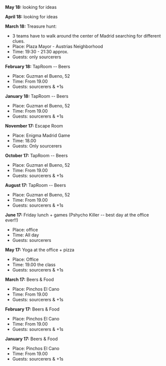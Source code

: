 **May 18:** looking for ideas

**April 18:** looking for ideas

**March 18:** Treasure hunt: 
- 3 teams have to walk around the center of Madrid searching for different clues. 
- Place: Plaza Mayor - Austrias Neighborhood
- Time: 19:30 - 21:30 approx.
- Guests: only sourcerers

**February 18:** TapRoom -- Beers
- Place: Guzman el Bueno, 52
- Time: From 19.00
- Guests: sourcerers & +1s

**January 18:** TapRoom -- Beers
- Place: Guzman el Bueno, 52
- Time: From 19.00
- Guests: sourcerers & +1s

**November 17:** Escape Room
- Place: Enigma Madrid Game
- Time: 18.00
- Guests: Only sourcerers

**October 17:** TapRoom -- Beers
- Place: Guzman el Bueno, 52
- Time: From 19.00
- Guests: sourcerers & +1s


**August 17:** TapRoom -- Beers
- Place: Guzman el Bueno, 52
- Time: From 19.00
- Guests: sourcerers & +1s

**June 17:** Friday lunch + games (Pshycho Killer -- best day at the office ever!!)
- Place: office
- Time: All day
- Guests: sourcerers

**May 17:** Yoga at the office + pizza
- Place: Office
- Time: 19.00 the class
- Guests: sourcerers & +1s

**March 17:** Beers & Food
- Place: Pinchos El Cano
- Time: From 19.00
- Guests: sourcerers & +1s

**February 17:** Beers & Food
- Place: Pinchos El Cano
- Time: From 19.00
- Guests: sourcerers & +1s

**January 17:** Beers & Food
- Place: Pinchos El Cano
- Time: From 19.00
- Guests: sourcerers & +1s
